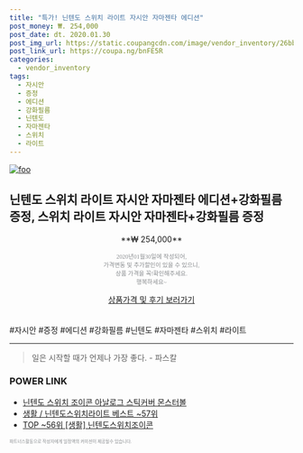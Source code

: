 ```yaml
--- 
title: "특가! 닌텐도 스위치 라이트 자시안 자마젠타 에디션" 
post_money: ₩. 254,000 
post_date: dt. 2020.01.30 
post_img_url: https://static.coupangcdn.com/image/vendor_inventory/26bb/d8cde2bcdff3e27f65dc80cba3b4d36cf8eaaa8e627320506fcfebc8d3f7.jpg 
post_link_url: https://coupa.ng/bnFE5R 
categories: 
  - vendor_inventory 
tags: 
  - 자시안 
  - 증정 
  - 에디션 
  - 강화필름 
  - 닌텐도 
  - 자마젠타 
  - 스위치 
  - 라이트 
--- 
```

[![foo](https://static.coupangcdn.com/image/vendor_inventory/26bb/d8cde2bcdff3e27f65dc80cba3b4d36cf8eaaa8e627320506fcfebc8d3f7.jpg)](https://coupa.ng/bnFE5R) 

## 닌텐도 스위치 라이트 자시안 자마젠타 에디션+강화필름 증정, 스위치 라이트 자시안 자마젠타+강화필름 증정 
<p style="text-align: center;">**₩ 254,000**</p> 
<p style="text-align: center;"><span style="color: #898c8f; font-family: Georgia,Times,serif; font-size: 0.75em;">2020년01월30일에 작성되어, <br>가격변동 및 추가할인이 있을 수 있으니,<br> 상품 가격을 꼭!확인해주세요.<br>행복하세요~</span> 
</p>	 
<div markdown="0" style="text-align: center;"><a href="https://coupa.ng/bnFE5R" class="btn btn--success">상품가격 및 후기 보러가기</a></div> 
<br><br> 
  #자시안 #증정 #에디션 #강화필름 #닌텐도 #자마젠타 #스위치 #라이트 
<hr> 

> 일은 시작할 때가 언제나 가장 좋다. - 파스칼 


### POWER LINK

* <a href="https://blog.naver.com/fasyy4321/221785456361" target="_blank">닌텐도 스위치 조이콘 아날로그 스틱커버 몬스터볼</a>
* <a href="https://blog.naver.com/santokki14/221789759812" target="_blank">생활 / 닌텐도스위치라이트 베스트 ~57위</a>
* <a href="https://blog.naver.com/an0733/221785337272" target="_blank"> TOP ~56위 [생활] 닌텐도스위치조이콘</a>

<span style="color: #898c8f; font-family: Georgia,Times,serif; font-size: 0.55em;">파트너스활동으로 작성자에게 일정액의 커미션이 제공될수 있습니다.</span> 
